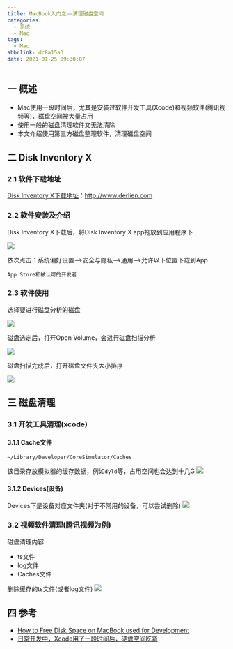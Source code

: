```yaml
---
title: MacBook入门之——清理磁盘空间
categories:
  - 系统
  - Mac
tags:
  - Mac
abbrlink: dc8a15a3
date: 2021-01-25 09:30:07
---
```

## 一 概述

* Mac使用一段时间后，尤其是安装过软件开发工具(Xcode)和视频软件(腾讯视频等)，磁盘空间被大量占用
* 使用一般的磁盘清理软件又无法清除
* 本文介绍使用第三方磁盘整理软件，清理磁盘空间

<!--more-->

## 二 Disk Inventory X

### 2.1 软件下载地址

[Disk Inventory X下载地址][11]：http://www.derlien.com

### 2.2 软件安装及介绍

Disk Inventory X下载后，将Disk Inventory X.app拖放到应用程序下

![][1]

依次点击：系统偏好设置—>安全与隐私—>通用—>允许以下位置下载到App

```
App Store和被认可的开发者
```

### 2.3 软件使用

选择要进行磁盘分析的磁盘

![][2]

磁盘选定后，打开Open Volume，会进行磁盘扫描分析

![][3]

磁盘扫描完成后，打开磁盘文件夹大小排序

![][4]

## 三 磁盘清理

### 3.1 开发工具清理(xcode)

#### 3.1.1 Cache文件

```
~/Library/Developer/CoreSimulator/Caches
```

该目录存放模拟器的缓存数据，例如`dyld`等，占用空间也会达到十几G
![][5]
#### 3.1.2 Devices(设备)

Devices下是设备对应文件夹(对于不常用的设备，可以尝试删除)
![][6]

### 3.2 视频软件清理(腾讯视频为例)

磁盘清理内容

* ts文件
* log文件
* Caches文件

删除缓存的ts文件(或者log文件)
![][7]

## 四 参考

* [How to Free Disk Space on MacBook used for Development](https://pawelurbanek.com/macos-free-disk-space)
* [日常开发中，Xcode用了一段时间后，硬盘空间吃紧](https://www.jianshu.com/p/9b4d8616b51f)




[1]:https://cdn.jsdelivr.net/gh/PGzxc/CDN@master/blog-mac/mac-disk-inventory-install.png
[2]:https://cdn.jsdelivr.net/gh/PGzxc/CDN@master/blog-mac/mac-disk-inventory-choice-disk.png
[3]:https://cdn.jsdelivr.net/gh/PGzxc/CDN@master/blog-mac/mac-disk-inventory-fenxi.png
[4]:https://cdn.jsdelivr.net/gh/PGzxc/CDN@master/blog-mac/mac-disk-inventory-folder-open.png
[5]:https://cdn.jsdelivr.net/gh/PGzxc/CDN@master/blog-mac/mac-disk-xcode-library-cache.png
[6]:https://cdn.jsdelivr.net/gh/PGzxc/CDN@master/blog-mac/mac-disk-device-folder-relate.png
[7]:https://cdn.jsdelivr.net/gh/PGzxc/CDN@master/blog-mac/mac-disk-inventory-folder-tx-ts.png

[11]:http://www.derlien.com

